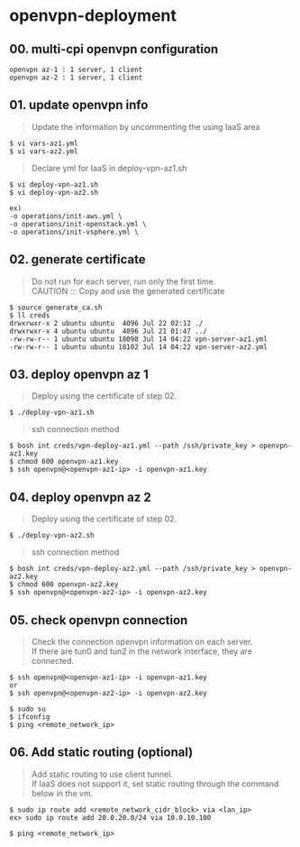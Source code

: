 # openvpn-deployment


## 00. multi-cpi openvpn configuration 
```
openvpn az-1 : 1 server, 1 client
openvpn az-2 : 1 server, 1 client
```

## 01. update openvpn info
> Update the information by uncommenting the using IaaS area
``` 
$ vi vars-az1.yml
$ vi vars-az2.yml
``` 

> Declare yml for IaaS in deploy-vpn-az1.sh
``` 
$ vi deploy-vpn-az1.sh
$ vi deploy-vpn-az2.sh

ex)
-o operations/init-aws.yml \
-o operations/init-openstack.yml \
-o operations/init-vsphere.yml \

``` 



## 02. generate certificate
> Do not run for each server, run only the first time. <br>
CAUTION ::: Copy and use the generated certificate

``` 
$ source generate_ca.sh
$ ll creds
drwxrwxr-x 2 ubuntu ubuntu  4096 Jul 22 02:12 ./
drwxrwxr-x 4 ubuntu ubuntu  4096 Jul 21 01:47 ../
-rw-rw-r-- 1 ubuntu ubuntu 18098 Jul 14 04:22 vpn-server-az1.yml
-rw-rw-r-- 1 ubuntu ubuntu 18102 Jul 14 04:22 vpn-server-az2.yml
```

## 03. deploy openvpn az 1
> Deploy using the certificate of step 02. 
``` 
$ ./deploy-vpn-az1.sh
```

> ssh connection method
``` 
$ bosh int creds/vpn-deploy-az1.yml --path /ssh/private_key > openvpn-az1.key 
$ chmod 600 openvpn-az1.key
$ ssh openvpn@<openvpn-az1-ip> -i openvpn-az1.key
```

## 04. deploy openvpn az 2
> Deploy using the certificate of step 02. 
``` 
$ ./deploy-vpn-az2.sh
```

> ssh connection method
``` 
$ bosh int creds/vpn-deploy-az2.yml --path /ssh/private_key > openvpn-az2.key 
$ chmod 600 openvpn-az2.key
$ ssh openvpn@<openvpn-az2-ip> -i openvpn-az2.key
```

## 05. check openvpn connection
> Check the connection openvpn information on each server. <br>
If there are tun0 and tun2 in the network interface, they are connected.
```
$ ssh openvpn@<openvpn-az1-ip> -i openvpn-az1.key 
or 
$ ssh openvpn@<openvpn-az2-ip> -i openvpn-az2.key 

$ sudo su
$ ifconfig 
$ ping <remote_network_ip>
``` 

## 06. Add static routing (optional)
> Add static routing to use client tunnel. <br>
If IaaS does not support it, set static routing through the command below in the vm.
```
$ sudo ip route add <remote_network_cidr_block> via <lan_ip>
ex> sudo ip route add 20.0.20.0/24 via 10.0.10.100

$ ping <remote_network_ip>
```
